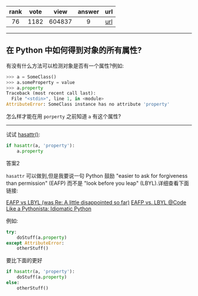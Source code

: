 
| rank | vote | view | answer | url |
|:-:|:-:|:-:|:-:|:-:|
|76|1182|604837|9| [url](http://stackoverflow.com/questions/610883/how-to-know-if-an-object-has-an-attribute-in-python) |
***

## 在 Python 中如何得到对象的所有属性?

有没有什么方法可以检测对象是否有一个属性?例如:

```python
>>> a = SomeClass()
>>> a.someProperty = value
>>> a.property
Traceback (most recent call last):
  File "<stdin>", line 1, in <module>
AttributeError: SomeClass instance has no attribute 'property'
```

怎么样才能在用 `porperty` 之前知道 `a` 有这个属性?

***

试试 [hasattr()](https://docs.python.org/3/library/functions.html#hasattr):

```python
if hasattr(a, 'property'):
    a.property
```

答案2

`hasattr` 可以做到,但是我要说一句 Python 鼓励 "easier to ask for forgiveness than permission" (EAFP) 而不是 "look before you leap" (LBYL).详细查看下面链接:

[EAFP vs LBYL (was Re: A little disappointed so far)](http://web.archive.org/web/20070929122422/http://mail.python.org/pipermail/python-list/2003-May/205182.html)
[EAFP vs. LBYL @Code Like a Pythonista: Idiomatic Python](https://web.archive.org/web/20180411011411/http://python.net/~goodger/projects/pycon/2007/idiomatic/handout.html#eafp-vs-lbyl)

例如:

```python
try:
    doStuff(a.property)
except AttributeError:
    otherStuff()
```

要比下面的更好

```python
if hasattr(a, 'property'):
    doStuff(a.property)
else:
    otherStuff()
```

